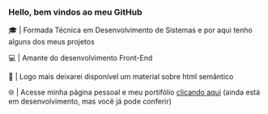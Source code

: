 ### Hello, bem vindos ao meu GitHub

<p>
    🎓 | Formada Técnica em Desenvolvimento de Sistemas e por aqui tenho alguns dos meus projetos
</p>
<p>
    💻 | Amante do desenvolvimento Front-End
</p>
<p>
    🔗 | Logo mais deixarei disponível um material sobre html semântico
</p>
<p>
    🌐 | Acesse minha página pessoal e meu portifólio <a href="https://dayana-freitas.github.io/dayana-freitas/"> clicando aqui</a> (ainda está em desenvolvimento, mas você já pode conferir)
</p>
